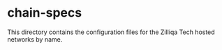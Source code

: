 # chain-specs

This directory contains the configuration files for the Zilliqa Tech hosted
networks by name.
